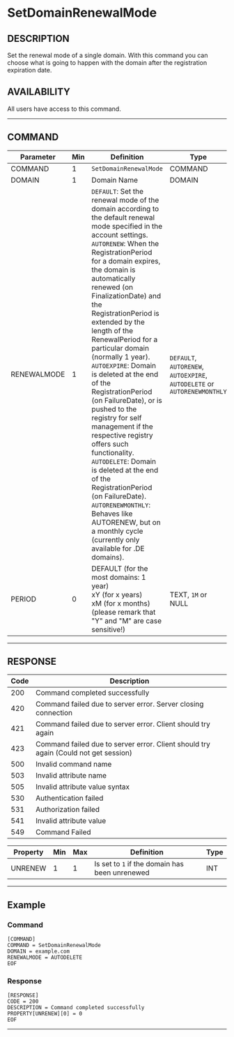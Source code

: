 # SetDomainRenewalMode

## DESCRIPTION
Set the renewal mode of a single domain. With this command you can choose what is going to happen with the domain after the registration expiration date.

## AVAILABILITY
All users have access to this command.

----
## COMMAND

Parameter | Min | Definition | Type
---- | ---- | ---- | ----
COMMAND | 1 | `SetDomainRenewalMode` | COMMAND
DOMAIN | 1 | Domain Name | DOMAIN
RENEWALMODE | 1 | `DEFAULT`: Set the renewal mode of the domain according to the default renewal mode specified in the account settings.<br>`AUTORENEW`: When the RegistrationPeriod for a domain expires, the domain is automatically renewed (on FinalizationDate) and the RegistrationPeriod is extended by the length of the RenewalPeriod for a particular domain (normally 1 year). <br>`AUTOEXPIRE`: Domain is deleted at the end of the RegistrationPeriod (on FailureDate), or is pushed to the registry for self management if the respective registry offers such functionality.<br>`AUTODELETE`: Domain is deleted at the end of the RegistrationPeriod (on FailureDate).<br>`AUTORENEWMONTHLY`: Behaves like AUTORENEW, but on a monthly cycle (currently only available for .DE domains). | `DEFAULT`, `AUTORENEW`, `AUTOEXPIRE`, `AUTODELETE` or `AUTORENEWMONTHLY`
PERIOD | 0 | DEFAULT (for the most domains: 1 year) <br> xY (for x years) <br> xM (for x months) <br> (please remark that "Y" and "M" are case sensitive!) <br> | TEXT, `1M` or NULL

----
## RESPONSE

Code | Description
---- | ----
200 | Command completed successfully
420 | Command failed due to server error. Server closing connection
421 | Command failed due to server error. Client should try again
423 | Command failed due to server error. Client should try again (Could not get session)
500	| Invalid command name
503 | Invalid attribute name
505 | Invalid attribute value syntax
530	| Authentication failed
531	| Authorization failed
541	| Invalid attribute value
549 | Command Failed

Property | Min | Max | Definition | Type
---- | ---- | ---- | ---- | ----
UNRENEW | 1 | 1 | Is set to `1` if the domain has been unrenewed | INT

----
## Example

### Command

```
[COMMAND]
COMMAND = SetDomainRenewalMode
DOMAIN = example.com
RENEWALMODE = AUTODELETE
EOF
```
### Response

```
[RESPONSE]
CODE = 200
DESCRIPTION = Command completed successfully
PROPERTY[UNRENEW][0] = 0
EOF
```

----
